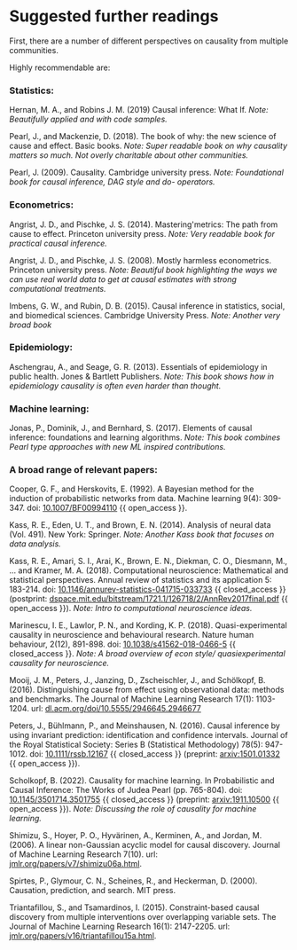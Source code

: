 # Suggested further readings

First, there are a number of different perspectives on causality from multiple communities.

Highly recommendable are:

### Statistics:

Hernan, M. A., and Robins J. M. (2019) Causal inference: What If. _Note: Beautifully applied and with code samples._

Pearl, J., and Mackenzie, D. (2018). The book of why: the new science of cause and effect. Basic books. _Note: Super readable book on why causality matters so much. Not overly charitable about other communities._

Pearl, J. (2009). Causality. Cambridge university press. _Note: Foundational book for causal inference, DAG style and do- operators._

### Econometrics:

Angrist, J. D., and Pischke, J. S. (2014). Mastering'metrics: The path from cause to effect. Princeton university press. _Note: Very readable book for practical causal inference._

Angrist, J. D., and Pischke, J. S. (2008). Mostly harmless econometrics. Princeton university press. _Note: Beautiful book highlighting the ways we can use real world data to get at causal estimates with strong computational treatments._

Imbens, G. W., and Rubin, D. B. (2015). Causal inference in statistics, social, and biomedical sciences. Cambridge University Press. _Note: Another very broad book_

### Epidemiology:

Aschengrau, A., and Seage, G. R. (2013). Essentials of epidemiology in public health. Jones & Bartlett Publishers. _Note: This book shows how in epidemiology causality is often even harder than thought._

### Machine learning:

Jonas, P., Dominik, J., and Bernhard, S. (2017). Elements of causal inference: foundations and learning algorithms. _Note: This book combines Pearl type approaches with new ML inspired contributions._

### A broad range of relevant papers:
Cooper, G. F., and Herskovits, E. (1992). A Bayesian method for the induction of probabilistic networks from data. Machine learning 9(4): 309-347. doi: [10.1007/BF00994110](https://doi.org/10.1007/BF00994110) {{ open_access }}.

Kass, R. E., Eden, U. T., and Brown, E. N. (2014). Analysis of neural data (Vol. 491). New York: Springer. _Note: Another Kass book that focuses on data analysis._

Kass, R. E., Amari, S. I., Arai, K., Brown, E. N., Diekman, C. O., Diesmann, M., ... and Kramer, M. A. (2018). Computational neuroscience: Mathematical and statistical perspectives. Annual review of statistics and its application 5: 183-214. doi: [10.1146/annurev-statistics-041715-033733](https://doi.org/10.1146/annurev-statistics-041715-033733) {{ closed_access }} (postprint: [dspace.mit.edu/bitstream/1721.1/126718/2/AnnRev2017final.pdf](https://dspace.mit.edu/bitstream/1721.1/126718/2/AnnRev2017final.pdf) {{ open_access }}). _Note: Intro to computational neuroscience ideas._

Marinescu, I. E., Lawlor, P. N., and Kording, K. P. (2018). Quasi-experimental causality in neuroscience and behavioural research. Nature human behaviour, 2(12), 891-898. doi: [10.1038/s41562-018-0466-5](https://doi.org/10.1038/s41562-018-0466-5) {{ closed_access }}. _Note: A broad overview of econ style/ quasiexperimental causality for neuroscience._

Mooij, J. M., Peters, J., Janzing, D., Zscheischler, J., and Schölkopf, B. (2016). Distinguishing cause from effect using observational data: methods and benchmarks. The Journal of Machine Learning Research 17(1): 1103-1204. url: [dl.acm.org/doi/10.5555/2946645.2946677](https://dl.acm.org/doi/10.5555/2946645.2946677)

Peters, J., Bühlmann, P., and Meinshausen, N. (2016). Causal inference by using invariant prediction: identification and confidence intervals. Journal of the Royal Statistical Society: Series B (Statistical Methodology) 78(5): 947-1012. doi: [10.1111/rssb.12167](https://doi.org/10.1111/rssb.12167) {{ closed_access }} (preprint: [arxiv:1501.01332](http://arxiv.org/abs/1501.01332) {{ open_access }}).

Scholkopf, B. (2022). Causality for machine learning. In Probabilistic and Causal Inference: The Works of Judea Pearl (pp. 765-804). doi: [10.1145/3501714.3501755](https://doi.org/10.1145/3501714.3501755) {{ closed_access }} (preprint: [arxiv:1911.10500](http://arxiv.org/abs/1911.10500) {{ open_access }}). _Note: Discussing the role of causality for machine learning._

Shimizu, S., Hoyer, P. O., Hyvärinen, A., Kerminen, A., and Jordan, M. (2006). A linear non-Gaussian acyclic model for causal discovery. Journal of Machine Learning Research 7(10). url: [jmlr.org/papers/v7/shimizu06a.html](https://www.jmlr.org/papers/v7/shimizu06a.html).

Spirtes, P., Glymour, C. N., Scheines, R., and Heckerman, D. (2000). Causation, prediction, and search. MIT press.

Triantafillou, S., and Tsamardinos, I. (2015). Constraint-based causal discovery from multiple interventions over overlapping variable sets. The Journal of Machine Learning Research 16(1): 2147-2205. url: [jmlr.org/papers/v16/triantafillou15a.html](https://www.jmlr.org/papers/v16/triantafillou15a.html).
